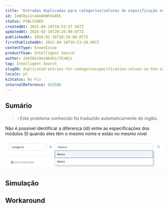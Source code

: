 ```yaml
---
title: 'Entradas duplicadas para categorias/valores de especificação no mesmo nível'
id: IoWI8yx1cabm4bWhSU4Ek
status: PUBLISHED
createdAt: 2022-04-18T18:53:37.507Z
updatedAt: 2024-02-16T20:26:00.077Z
publishedAt: 2024-02-16T20:26:00.077Z
firstPublishedAt: 2022-04-18T18:53:38.097Z
contentType: knownIssue
productTeam: Intelligent Search
author: 2mXZkbi0oi061KicTExNjo
tag: Intelligent Search
slugEN: duplicated-entries-for-categoriesspecification-values-on-the-same-level
locale: pt
kiStatus: No Fix
internalReference: 562588
---
```


## Sumário

>ℹ️ Este problema conhecido foi traduzido automaticamente do inglês.



Não é possível identificar a diferença (id) entre as especificações dos módulos SI quando eles têm o mesmo nome e estão no mesmo nível

 ![](https://raw.githubusercontent.com/vtexdocs/help-center-content/refs/heads/main/docs/pt/known-issues/Intelligent%20Search/entradas-duplicadas-para-categoriasvalores-de-especificacao-no-mesmo-nivel_1.png)



## Simulação



## Workaround




